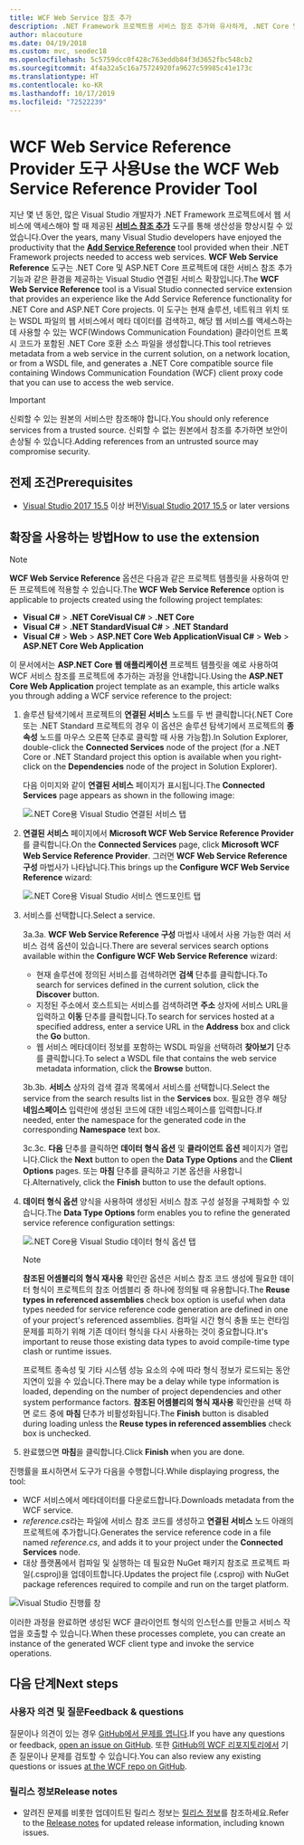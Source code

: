 ```yaml
---
title: WCF Web Service 참조 추가
description: .NET Framework 프로젝트용 서비스 참조 추가와 유사하게, .NET Core 및 ASP.NET Core 프로젝트 기능을 추가하는 Microsoft WCF Web Service Reference Provider 도구에 대한 개요입니다.
author: mlacouture
ms.date: 04/19/2018
ms.custom: mvc, seodec18
ms.openlocfilehash: 5c5759dcc0f428c763eddb84f3d3652fbc548cb2
ms.sourcegitcommit: 4f4a32a5c16a75724920fa9627c59985c41e173c
ms.translationtype: HT
ms.contentlocale: ko-KR
ms.lasthandoff: 10/17/2019
ms.locfileid: "72522239"
---
```

# <a name="use-the-wcf-web-service-reference-provider-tool"></a><span data-ttu-id="6310b-103">WCF Web Service Reference Provider 도구 사용</span><span class="sxs-lookup"><span data-stu-id="6310b-103">Use the WCF Web Service Reference Provider Tool</span></span>

<span data-ttu-id="6310b-104">지난 몇 년 동안, 많은 Visual Studio 개발자가 .NET Framework 프로젝트에서 웹 서비스에 액세스해야 할 때 제공된 [**서비스 참조 추가**](/visualstudio/data-tools/how-to-add-update-or-remove-a-wcf-data-service-reference) 도구를 통해 생산성을 향상시킬 수 있었습니다.</span><span class="sxs-lookup"><span data-stu-id="6310b-104">Over the years, many Visual Studio developers have enjoyed the productivity that the [**Add Service Reference**](/visualstudio/data-tools/how-to-add-update-or-remove-a-wcf-data-service-reference) tool provided when their .NET Framework projects needed to access web services.</span></span>  <span data-ttu-id="6310b-105">**WCF Web Service Reference** 도구는 .NET Core 및 ASP.NET Core 프로젝트에 대한 서비스 참조 추가 기능과 같은 환경을 제공하는 Visual Studio 연결된 서비스 확장입니다.</span><span class="sxs-lookup"><span data-stu-id="6310b-105">The **WCF Web Service Reference** tool is a Visual Studio connected service extension that provides an experience like the Add Service Reference functionality for .NET Core and ASP.NET Core projects.</span></span> <span data-ttu-id="6310b-106">이 도구는 현재 솔루션, 네트워크 위치 또는 WSDL 파일의 웹 서비스에서 메타 데이터를 검색하고, 해당 웹 서비스를 액세스하는 데 사용할 수 있는 WCF(Windows Communication Foundation) 클라이언트 프록시 코드가 포함된 .NET Core 호환 소스 파일을 생성합니다.</span><span class="sxs-lookup"><span data-stu-id="6310b-106">This tool retrieves metadata from a web service in the current solution, on a network location, or from a WSDL file, and generates a .NET Core compatible source file containing Windows Communication Foundation (WCF) client proxy code that you can use to access the web service.</span></span>

> [!IMPORTANT]
> <span data-ttu-id="6310b-107">신뢰할 수 있는 원본의 서비스만 참조해야 합니다.</span><span class="sxs-lookup"><span data-stu-id="6310b-107">You should only reference services from a trusted source.</span></span> <span data-ttu-id="6310b-108">신뢰할 수 없는 원본에서 참조를 추가하면 보안이 손상될 수 있습니다.</span><span class="sxs-lookup"><span data-stu-id="6310b-108">Adding references from an untrusted source may compromise security.</span></span>

## <a name="prerequisites"></a><span data-ttu-id="6310b-109">전제 조건</span><span class="sxs-lookup"><span data-stu-id="6310b-109">Prerequisites</span></span>

- <span data-ttu-id="6310b-110">[Visual Studio 2017 15.5](https://aka.ms/vsdownload?utm_source=mscom&utm_campaign=msdocs) 이상 버전</span><span class="sxs-lookup"><span data-stu-id="6310b-110">[Visual Studio 2017 15.5](https://aka.ms/vsdownload?utm_source=mscom&utm_campaign=msdocs) or later versions</span></span>

## <a name="how-to-use-the-extension"></a><span data-ttu-id="6310b-111">확장을 사용하는 방법</span><span class="sxs-lookup"><span data-stu-id="6310b-111">How to use the extension</span></span>

> [!NOTE]
> <span data-ttu-id="6310b-112">**WCF Web Service Reference** 옵션은 다음과 같은 프로젝트 템플릿을 사용하여 만든 프로젝트에 적용할 수 있습니다.</span><span class="sxs-lookup"><span data-stu-id="6310b-112">The **WCF Web Service Reference** option is applicable to projects created using the following project templates:</span></span>
>
> - <span data-ttu-id="6310b-113">**Visual C#**  >  **.NET Core**</span><span class="sxs-lookup"><span data-stu-id="6310b-113">**Visual C#** > **.NET Core**</span></span>
> - <span data-ttu-id="6310b-114">**Visual C#**  >  **.NET Standard**</span><span class="sxs-lookup"><span data-stu-id="6310b-114">**Visual C#** > **.NET Standard**</span></span>
> - <span data-ttu-id="6310b-115">**Visual C#**  > **Web** > **ASP.NET Core Web Application**</span><span class="sxs-lookup"><span data-stu-id="6310b-115">**Visual C#** > **Web** > **ASP.NET Core Web Application**</span></span>

<span data-ttu-id="6310b-116">이 문서에서는 **ASP.NET Core 웹 애플리케이션** 프로젝트 템플릿을 예로 사용하여 WCF 서비스 참조를 프로젝트에 추가하는 과정을 안내합니다.</span><span class="sxs-lookup"><span data-stu-id="6310b-116">Using the **ASP.NET Core Web Application** project template as an example, this article walks you through adding a WCF service reference to the project:</span></span>

1. <span data-ttu-id="6310b-117">솔루션 탐색기에서 프로젝트의 **연결된 서비스** 노드를 두 번 클릭합니다(.NET Core 또는 .NET Standard 프로젝트의 경우 이 옵션은 솔루션 탐색기에서 프로젝트의 **종속성** 노드를 마우스 오른쪽 단추로 클릭할 때 사용 가능함).</span><span class="sxs-lookup"><span data-stu-id="6310b-117">In Solution Explorer, double-click the **Connected Services** node of the project (for a .NET Core or .NET Standard project this option is available when you right-click on the **Dependencies** node of the project in Solution Explorer).</span></span>

    <span data-ttu-id="6310b-118">다음 이미지와 같이 **연결된 서비스** 페이지가 표시됩니다.</span><span class="sxs-lookup"><span data-stu-id="6310b-118">The **Connected Services** page appears as shown in the following image:</span></span>

    ![.NET Core용 Visual Studio 연결된 서비스 탭](./media/wcf-web-service-reference-guide/wcfcs-ConnectedServicesPage.png)

2. <span data-ttu-id="6310b-120">**연결된 서비스** 페이지에서 **Microsoft WCF Web Service Reference Provider**를 클릭합니다.</span><span class="sxs-lookup"><span data-stu-id="6310b-120">On the **Connected Services** page, click **Microsoft WCF Web Service Reference Provider**.</span></span> <span data-ttu-id="6310b-121">그러면 **WCF Web Service Reference 구성** 마법사가 나타납니다.</span><span class="sxs-lookup"><span data-stu-id="6310b-121">This brings up the **Configure WCF Web Service Reference** wizard:</span></span>

    ![.NET Core용 Visual Studio 서비스 엔드포인트 탭](./media/wcf-web-service-reference-guide/wcfcs-ServiceEndpointPage.png)

3. <span data-ttu-id="6310b-123">서비스를 선택합니다.</span><span class="sxs-lookup"><span data-stu-id="6310b-123">Select a service.</span></span>

    <span data-ttu-id="6310b-124">3a.</span><span class="sxs-lookup"><span data-stu-id="6310b-124">3a.</span></span> <span data-ttu-id="6310b-125">**WCF Web Service Reference 구성** 마법사 내에서 사용 가능한 여러 서비스 검색 옵션이 있습니다.</span><span class="sxs-lookup"><span data-stu-id="6310b-125">There are several services search options available within the **Configure WCF Web Service Reference** wizard:</span></span>

     * <span data-ttu-id="6310b-126">현재 솔루션에 정의된 서비스를 검색하려면 **검색** 단추를 클릭합니다.</span><span class="sxs-lookup"><span data-stu-id="6310b-126">To search for services defined in the current solution, click the **Discover** button.</span></span>
     * <span data-ttu-id="6310b-127">지정된 주소에서 호스트되는 서비스를 검색하려면 **주소** 상자에 서비스 URL을 입력하고 **이동** 단추를 클릭합니다.</span><span class="sxs-lookup"><span data-stu-id="6310b-127">To search for services hosted at a specified address, enter a service URL in the **Address** box and click the **Go** button.</span></span>
     * <span data-ttu-id="6310b-128">웹 서비스 메타데이터 정보를 포함하는 WSDL 파일을 선택하려 **찾아보기** 단추를 클릭합니다.</span><span class="sxs-lookup"><span data-stu-id="6310b-128">To select a WSDL file that contains the web service metadata information, click the **Browse** button.</span></span>

    <span data-ttu-id="6310b-129">3b.</span><span class="sxs-lookup"><span data-stu-id="6310b-129">3b.</span></span> <span data-ttu-id="6310b-130">**서비스** 상자의 검색 결과 목록에서 서비스를 선택합니다.</span><span class="sxs-lookup"><span data-stu-id="6310b-130">Select the service from the search results list in the **Services** box.</span></span> <span data-ttu-id="6310b-131">필요한 경우 해당 **네임스페이스** 입력란에 생성된 코드에 대한 네임스페이스를 입력합니다.</span><span class="sxs-lookup"><span data-stu-id="6310b-131">If needed, enter the namespace for the generated code in the corresponding **Namespace** text box.</span></span>

    <span data-ttu-id="6310b-132">3c.</span><span class="sxs-lookup"><span data-stu-id="6310b-132">3c.</span></span> <span data-ttu-id="6310b-133">**다음** 단추를 클릭하면 **데이터 형식 옵션** 및 **클라이언트 옵션** 페이지가 열립니다.</span><span class="sxs-lookup"><span data-stu-id="6310b-133">Click the **Next** button to open the **Data Type Options** and the **Client Options** pages.</span></span> <span data-ttu-id="6310b-134">또는 **마침** 단추를 클릭하고 기본 옵션을 사용합니다.</span><span class="sxs-lookup"><span data-stu-id="6310b-134">Alternatively, click the **Finish** button to use the default options.</span></span>

4. <span data-ttu-id="6310b-135">**데이터 형식 옵션** 양식을 사용하여 생성된 서비스 참조 구성 설정을 구체화할 수 있습니다.</span><span class="sxs-lookup"><span data-stu-id="6310b-135">The **Data Type Options** form enables you to refine the generated service reference configuration settings:</span></span>

    ![.NET Core용 Visual Studio 데이터 형식 옵션 탭](./media/wcf-web-service-reference-guide/wcfcs-DataTypesPage.png)

    > [!NOTE]
    > <span data-ttu-id="6310b-137">**참조된 어셈블리의 형식 재사용** 확인란 옵션은 서비스 참조 코드 생성에 필요한 데이터 형식이 프로젝트의 참조 어셈블리 중 하나에 정의될 때 유용합니다.</span><span class="sxs-lookup"><span data-stu-id="6310b-137">The **Reuse types in referenced assemblies** check box option is useful when data types needed for service reference code generation are defined in one of your project's referenced assemblies.</span></span>  <span data-ttu-id="6310b-138">컴파일 시간 형식 충돌 또는 런타임 문제를 피하기 위해 기존 데이터 형식을 다시 사용하는 것이 중요합니다.</span><span class="sxs-lookup"><span data-stu-id="6310b-138">It's important to reuse those existing data types to avoid compile-time type clash or runtime issues.</span></span>

    <span data-ttu-id="6310b-139">프로젝트 종속성 및 기타 시스템 성능 요소의 수에 따라 형식 정보가 로드되는 동안 지연이 있을 수 있습니다.</span><span class="sxs-lookup"><span data-stu-id="6310b-139">There may be a delay while type information is loaded, depending on the number of project dependencies and other system performance factors.</span></span> <span data-ttu-id="6310b-140">**참조된 어셈블리의 형식 재사용** 확인란을 선택 하면 로드 중에 **마침** 단추가 비활성화됩니다.</span><span class="sxs-lookup"><span data-stu-id="6310b-140">The **Finish** button is disabled during loading unless the **Reuse types in referenced assemblies** check box is unchecked.</span></span>

5. <span data-ttu-id="6310b-141">완료했으면 **마침**을 클릭합니다.</span><span class="sxs-lookup"><span data-stu-id="6310b-141">Click **Finish** when you are done.</span></span>

<span data-ttu-id="6310b-142">진행률을 표시하면서 도구가 다음을 수행합니다.</span><span class="sxs-lookup"><span data-stu-id="6310b-142">While displaying progress, the tool:</span></span>

- <span data-ttu-id="6310b-143">WCF 서비스에서 메타데이터를 다운로드합니다.</span><span class="sxs-lookup"><span data-stu-id="6310b-143">Downloads metadata from the WCF service.</span></span>
- <span data-ttu-id="6310b-144">*reference.cs*라는 파일에 서비스 참조 코드를 생성하고 **연결된 서비스** 노드 아래의 프로젝트에 추가합니다.</span><span class="sxs-lookup"><span data-stu-id="6310b-144">Generates the service reference code in a file named *reference.cs*, and adds it to your project under the **Connected Services** node.</span></span>
- <span data-ttu-id="6310b-145">대상 플랫폼에서 컴파일 및 실행하는 데 필요한 NuGet 패키지 참조로 프로젝트 파일(.csproj)을 업데이트합니다.</span><span class="sxs-lookup"><span data-stu-id="6310b-145">Updates the project file (.csproj) with NuGet package references required to compile and run on the target platform.</span></span>

![Visual Studio 진행률 창](./media/wcf-web-service-reference-guide/wcfcs-ProgressWindow.png)

<span data-ttu-id="6310b-147">이러한 과정을 완료하면 생성된 WCF 클라이언트 형식의 인스턴스를 만들고 서비스 작업을 호출할 수 있습니다.</span><span class="sxs-lookup"><span data-stu-id="6310b-147">When these processes complete, you can create an instance of the generated WCF client type and invoke the service operations.</span></span>

## <a name="next-steps"></a><span data-ttu-id="6310b-148">다음 단계</span><span class="sxs-lookup"><span data-stu-id="6310b-148">Next steps</span></span>

### <a name="feedback--questions"></a><span data-ttu-id="6310b-149">사용자 의견 및 질문</span><span class="sxs-lookup"><span data-stu-id="6310b-149">Feedback & questions</span></span>

<span data-ttu-id="6310b-150">질문이나 의견이 있는 경우 [GitHub에서 문제를 엽니다](https://github.com/dotnet/wcf/issues/new).</span><span class="sxs-lookup"><span data-stu-id="6310b-150">If you have any questions or feedback, [open an issue on GitHub](https://github.com/dotnet/wcf/issues/new).</span></span> <span data-ttu-id="6310b-151">또한 [GitHub의 WCF 리포지토리에서](https://github.com/dotnet/wcf/issues?utf8=%E2%9C%93&q=is:issue%20label:tooling) 기존 질문이나 문제를 검토할 수 있습니다.</span><span class="sxs-lookup"><span data-stu-id="6310b-151">You can also review any existing questions or issues [at the WCF repo on GitHub](https://github.com/dotnet/wcf/issues?utf8=%E2%9C%93&q=is:issue%20label:tooling).</span></span>

### <a name="release-notes"></a><span data-ttu-id="6310b-152">릴리스 정보</span><span class="sxs-lookup"><span data-stu-id="6310b-152">Release notes</span></span>

- <span data-ttu-id="6310b-153">알려진 문제를 비롯한 업데이트된 릴리스 정보는 [릴리스 정보](https://github.com/dotnet/wcf/blob/master/release-notes/WCF-Web-Service-Reference-notes.md)를 참조하세요.</span><span class="sxs-lookup"><span data-stu-id="6310b-153">Refer to the [Release notes](https://github.com/dotnet/wcf/blob/master/release-notes/WCF-Web-Service-Reference-notes.md) for updated release information, including known issues.</span></span>

